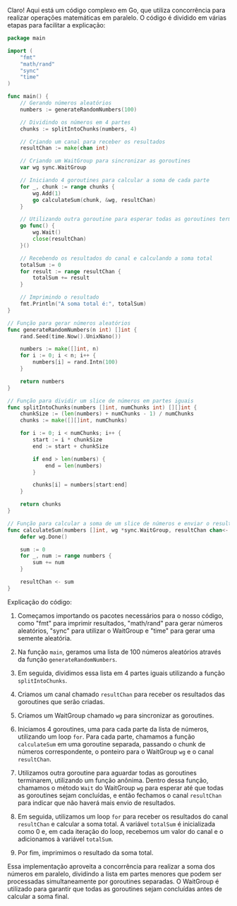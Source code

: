 Claro! Aqui está um código complexo em Go, que utiliza concorrência para realizar operações matemáticas em paralelo. O código é dividido em várias etapas para facilitar a explicação:

```go
package main

import (
	"fmt"
	"math/rand"
	"sync"
	"time"
)

func main() {
	// Gerando números aleatórios
	numbers := generateRandomNumbers(100)

	// Dividindo os números em 4 partes
	chunks := splitIntoChunks(numbers, 4)

	// Criando um canal para receber os resultados
	resultChan := make(chan int)

	// Criando um WaitGroup para sincronizar as goroutines
	var wg sync.WaitGroup

	// Iniciando 4 goroutines para calcular a soma de cada parte
	for _, chunk := range chunks {
		wg.Add(1)
		go calculateSum(chunk, &wg, resultChan)
	}

	// Utilizando outra goroutine para esperar todas as goroutines terminarem
	go func() {
		wg.Wait()
		close(resultChan)
	}()

	// Recebendo os resultados do canal e calculando a soma total
	totalSum := 0
	for result := range resultChan {
		totalSum += result
	}

	// Imprimindo o resultado
	fmt.Println("A soma total é:", totalSum)
}

// Função para gerar números aleatórios
func generateRandomNumbers(n int) []int {
	rand.Seed(time.Now().UnixNano())

	numbers := make([]int, n)
	for i := 0; i < n; i++ {
		numbers[i] = rand.Intn(100)
	}

	return numbers
}

// Função para dividir um slice de números em partes iguais
func splitIntoChunks(numbers []int, numChunks int) [][]int {
	chunkSize := (len(numbers) + numChunks - 1) / numChunks
	chunks := make([][]int, numChunks)

	for i := 0; i < numChunks; i++ {
		start := i * chunkSize
		end := start + chunkSize

		if end > len(numbers) {
			end = len(numbers)
		}

		chunks[i] = numbers[start:end]
	}

	return chunks
}

// Função para calcular a soma de um slice de números e enviar o resultado pelo canal
func calculateSum(numbers []int, wg *sync.WaitGroup, resultChan chan<- int) {
	defer wg.Done()

	sum := 0
	for _, num := range numbers {
		sum += num
	}

	resultChan <- sum
}
```

Explicação do código:
1. Começamos importando os pacotes necessários para o nosso código, como "fmt" para imprimir resultados, "math/rand" para gerar números aleatórios, "sync" para utilizar o WaitGroup e "time" para gerar uma semente aleatória.

2. Na função `main`, geramos uma lista de 100 números aleatórios através da função `generateRandomNumbers`.

3. Em seguida, dividimos essa lista em 4 partes iguais utilizando a função `splitIntoChunks`.

4. Criamos um canal chamado `resultChan` para receber os resultados das goroutines que serão criadas.

5. Criamos um WaitGroup chamado `wg` para sincronizar as goroutines.

6. Iniciamos 4 goroutines, uma para cada parte da lista de números, utilizando um loop `for`. Para cada parte, chamamos a função `calculateSum` em uma goroutine separada, passando o chunk de números correspondente, o ponteiro para o WaitGroup `wg` e o canal `resultChan`.

7. Utilizamos outra goroutine para aguardar todas as goroutines terminarem, utilizando um função anônima. Dentro dessa função, chamamos o método `Wait` do WaitGroup `wg` para esperar até que todas as goroutines sejam concluídas, e então fechamos o canal `resultChan` para indicar que não haverá mais envio de resultados.

8. Em seguida, utilizamos um loop `for` para receber os resultados do canal `resultChan` e calcular a soma total. A variável `totalSum` é inicializada como 0 e, em cada iteração do loop, recebemos um valor do canal e o adicionamos à variável `totalSum`.

9. Por fim, imprimimos o resultado da soma total.

Essa implementação aproveita a concorrência para realizar a soma dos números em paralelo, dividindo a lista em partes menores que podem ser processadas simultaneamente por goroutines separadas. O WaitGroup é utilizado para garantir que todas as goroutines sejam concluídas antes de calcular a soma final.
